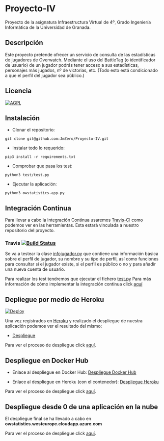# Proyecto-IV
Proyecto de la asignatura Infraestructura Virtual de 4º, Grado Ingeniería Informática de la Universidad de Granada.

## Descripción
Este proyecto pretende ofrecer un servicio de consulta de las estadísticas de jugadores de Overwatch.
Mediante el uso del BattleTag (o identificador de usuario) de un jugador podrás tener acceso a sus estadísticas, personajes más jugados, nº de victorias, etc. (Todo esto está condicionado a que el perfil del jugador sea público.)

## Licencia
[![AGPL](https://camo.githubusercontent.com/cb1d26ec555a33e9f09fe279b5edc49996a3bb3b/68747470733a2f2f696d672e736869656c64732e696f2f62616467652f4c6963656e73652d4147504c25323076332d626c75652e737667)](https://www.gnu.org/licenses/agpl.html)

## Instalación
- Clonar el repositorio:
```
git clone git@github.com:JmZero/Proyecto-IV.git
```

- Instalar todo lo requerido:
```
pip3 install -r requirements.txt
```

- Comprobar que pasa los test:
```
python3 test/test.py
```
- Ejecutar la aplicación:
```
python3 owstatistics-app.py
```
## Integración Continua
Para llevar a cabo la Integración Continua usaremos [Travis-CI](https://travis-ci.com/) como podemos ver en las herramientas. Esta estará vinculada a nuestro repositorio del proyecto.

### Travis [![Build Status](https://travis-ci.org/JmZero/Proyecto-IV.svg?branch=master)](https://travis-ci.org/JmZero/Proyecto-IV)

Se va a testear la clase [infojugador.py](https://github.com/JmZero/Proyecto-IV/blob/master/src/infojugador.py) que contiene una información básica sobre el perfil de jugador, su nombre y su tipo de perfil, así como funciones para consultar si el jugador existe, si el perfil es público o no y para añadir una nueva cuenta de usuario.

Para realizar los test tendremos que ejecutar el fichero [test.py](https://github.com/JmZero/Proyecto-IV/blob/master/test/test.py)
Para más información de cómo implementar la integración continua click [aquí](https://github.com/JmZero/Proyecto-IV/blob/master/doc/InteracionContinua.md)

## Depliegue por medio de Heroku

[![Deploy](https://www.herokucdn.com/deploy/button.png)](https://heroku.com/deploy)

Una vez registrados en [Heroku](https://www.heroku.com/) y realizado el despliegue de nuestra aplicación podemos ver el resultado del mismo:
- [Despliegue](https://owstatistics-app.herokuapp.com/)

Para ver el proceso de despliegue click [aquí](https://github.com/JmZero/Proyecto-IV/blob/master/doc/DespliegueHeroku.md).

## Despliegue en Docker Hub

- Enlace al despliegue en Docker Hub: [Despliegue Docker Hub](https://hub.docker.com/r/jmzerox/proyecto-iv/)

- Enlace al despliegue en Heroku (con el contenedor): [Despliegue Heroku](https://owstatistics.herokuapp.com/)

Para ver el proceso de despliegue click [aquí](https://github.com/JmZero/Proyecto-IV/blob/master/doc/DespliegueDockerHub.md).

## Despliegue desde 0 de una aplicación en la nube
El despliegue final se ha llevado a cabo en **owstatistics.westeurope.cloudapp.azure.com**

Para ver el proceso de despliegue click [aquí](https://github.com/JmZero/Proyecto-IV/blob/master/doc/DespliegueFinal.md).
